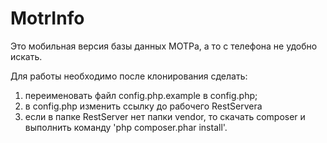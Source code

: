 # MotrInfo

Это мобильная версия базы данных МОТРа, а то с телефона не удобно искать.

Для работы необходимо после клонирования сделать:

1) переименовать файл config.php.example в config.php;
2) в config.php изменить ссылку до рабочего RestServera
3) если в папке RestServer нет папки vendor, то скачать composer 
и выполнить команду 'php composer.phar install'.

